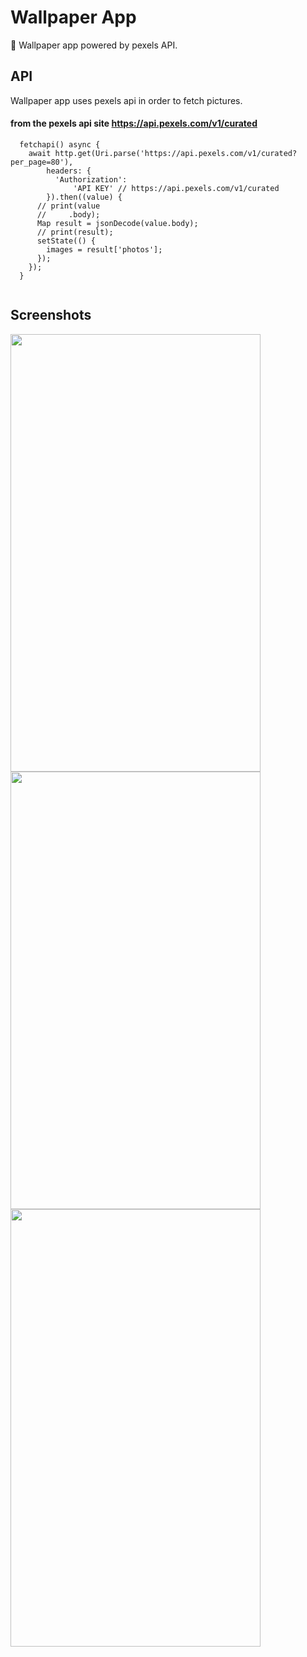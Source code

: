 # Wallpaper App

🎥 Wallpaper app powered by pexels API.


## API
Wallpaper app uses pexels api in order to fetch pictures.

#### from the pexels api site https://api.pexels.com/v1/curated

```flutter
  fetchapi() async {
    await http.get(Uri.parse('https://api.pexels.com/v1/curated?per_page=80'),
        headers: {
          'Authorization':
              'API KEY' // https://api.pexels.com/v1/curated
        }).then((value) {
      // print(value
      //     .body);
      Map result = jsonDecode(value.body);
      // print(result);
      setState(() {
        images = result['photos'];
      });
    });
  }


```

##  Screenshots

<img src ="https://user-images.githubusercontent.com/53074799/163684017-3584088c-6fc0-4ee1-8e90-8cd834bc4f29.PNG" width="400" height="700">
<img src ="https://user-images.githubusercontent.com/53074799/163684021-1a6a94a0-78d2-430b-9f3c-5635ae38991c.PNG" width="400" height="700">
<img src ="https://user-images.githubusercontent.com/53074799/163684022-816b67f9-81d5-44ef-a8e1-4cc6fb10a31a.PNG" width="400" height="700">
